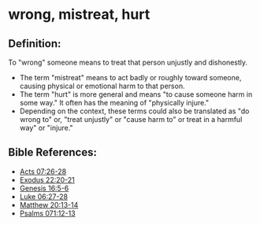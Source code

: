 # wrong, mistreat, hurt #

## Definition: ##

To "wrong" someone means to treat that person unjustly and dishonestly.

* The term "mistreat" means to act badly or roughly toward someone, causing physical or emotional harm to that person.
* The term "hurt" is more general and means "to cause someone harm in some way." It often has the meaning of "physically injure."
* Depending on the context, these terms could also be translated as "do wrong to" or, "treat unjustly" or "cause harm to" or treat in a harmful way" or "injure."

## Bible References: ##

* [Acts 07:26-28](en/tn/act/help/07/26)
* [Exodus 22:20-21](en/tn/exo/help/22/20)
* [Genesis 16:5-6](en/tn/gen/help/16/05)
* [Luke 06:27-28](en/tn/luk/help/06/27)
* [Matthew 20:13-14](en/tn/mat/help/20/13)
* [Psalms 071:12-13](en/tn/psa/help/71/12)